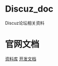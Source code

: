 # Discuz_doc
Discuz论坛相关资料

# 官网文档

[资料库](http://faq.comsenz.com/library)
[开发文档](http://open.discuz.net/?ac=document&page=dev)
